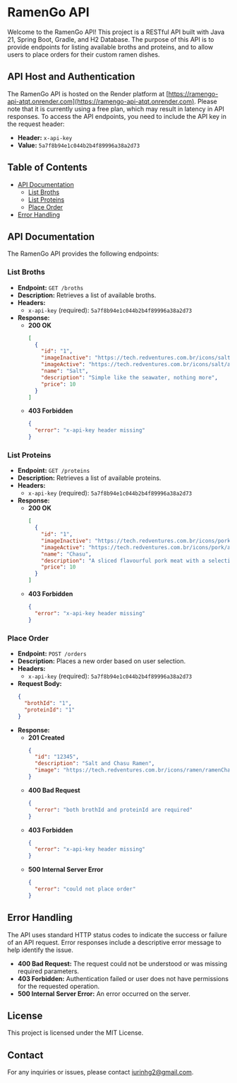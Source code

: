 # RamenGo API

Welcome to the RamenGo API! This project is a RESTful API built with Java 21, Spring Boot, Gradle, and H2 Database. The purpose of this API is to provide endpoints for listing available broths and proteins, and to allow users to place orders for their custom ramen dishes.

## API Host and Authentication

The RamenGo API is hosted on the Render platform at [https://ramengo-api-atqt.onrender.com](https://ramengo-api-atqt.onrender.com). Please note that it is currently using a free plan, which may result in latency in API responses. To access the API endpoints, you need to include the API key in the request header:

- **Header:** `x-api-key`
- **Value:** `5a7f8b94e1c044b2b4f89996a38a2d73`

## Table of Contents

- [API Documentation](#api-documentation)
  - [List Broths](#list-broths)
  - [List Proteins](#list-proteins)
  - [Place Order](#place-order)
- [Error Handling](#error-handling)

## API Documentation

The RamenGo API provides the following endpoints:

### List Broths

- **Endpoint:** `GET /broths`
- **Description:** Retrieves a list of available broths.
- **Headers:**
  - `x-api-key` (required): `5a7f8b94e1c044b2b4f89996a38a2d73`
- **Response:**
  - **200 OK**
    ```json
    [
      {
        "id": "1",
        "imageInactive": "https://tech.redventures.com.br/icons/salt/inactive.svg",
        "imageActive": "https://tech.redventures.com.br/icons/salt/active.svg",
        "name": "Salt",
        "description": "Simple like the seawater, nothing more",
        "price": 10
      }
    ]
    ```
  - **403 Forbidden**
    ```json
    {
      "error": "x-api-key header missing"
    }
    ```

### List Proteins

- **Endpoint:** `GET /proteins`
- **Description:** Retrieves a list of available proteins.
- **Headers:**
  - `x-api-key` (required): `5a7f8b94e1c044b2b4f89996a38a2d73`
- **Response:**
  - **200 OK**
    ```json
    [
      {
        "id": "1",
        "imageInactive": "https://tech.redventures.com.br/icons/pork/inactive.svg",
        "imageActive": "https://tech.redventures.com.br/icons/pork/active.svg",
        "name": "Chasu",
        "description": "A sliced flavourful pork meat with a selection of season vegetables.",
        "price": 10
      }
    ]
    ```
  - **403 Forbidden**
    ```json
    {
      "error": "x-api-key header missing"
    }
    ```

### Place Order

- **Endpoint:** `POST /orders`
- **Description:** Places a new order based on user selection.
- **Headers:**
  - `x-api-key` (required): `5a7f8b94e1c044b2b4f89996a38a2d73`
- **Request Body:**
    ```json
    {
      "brothId": "1",
      "proteinId": "1"
    }
    ```
- **Response:**
  - **201 Created**
    ```json
    {
      "id": "12345",
      "description": "Salt and Chasu Ramen",
      "image": "https://tech.redventures.com.br/icons/ramen/ramenChasu.png"
    }
    ```
  - **400 Bad Request**
    ```json
    {
      "error": "both brothId and proteinId are required"
    }
    ```
  - **403 Forbidden**
    ```json
    {
      "error": "x-api-key header missing"
    }
    ```
  - **500 Internal Server Error**
    ```json
    {
      "error": "could not place order"
    }
    ```

## Error Handling

The API uses standard HTTP status codes to indicate the success or failure of an API request. Error responses include a descriptive error message to help identify the issue.

- **400 Bad Request:** The request could not be understood or was missing required parameters.
- **403 Forbidden:** Authentication failed or user does not have permissions for the requested operation.
- **500 Internal Server Error:** An error occurred on the server.

## License

This project is licensed under the MIT License.

## Contact

For any inquiries or issues, please contact [iurinhg2@gmail.com](mailto:iurinhg2@gmail.com).
